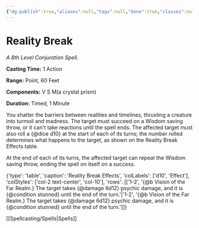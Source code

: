 ```yaml
---
{"dg-publish":true,"aliases":null,"tags":null,"done":true,"classes":null,"spellLevel":8,"school":"Conjuration","source":"EGW","permalink":"/spells/reality-break/","dgHomeLink":false,"dgPassFrontmatter":true}
---
```


# Reality Break
*A 8th Level Conjuration Spell.*

**Casting Time:** 1 Action

**Range:** Point, 60 Feet

**Components:** V S M(a crystal prism)

**Duration:** Timed, 1 Minute

You shatter the barriers between realities and timelines, thrusting a creature into turmoil and madness. The target must succeed on a Wisdom saving throw, or it can't take reactions until the spell ends. The affected target must also roll a {@dice d10} at the start of each of its turns; the number rolled determines what happens to the target, as shown on the Reality Break Effects table.



At the end of each of its turns, the affected target can repeat the Wisdom saving throw, ending the spell on itself on a success.



{'type': 'table', 'caption': 'Reality Break Effects', 'colLabels': ['d10', 'Effect'], 'colStyles': ['col-2 text-center', 'col-10'], 'rows': [['1-2', '{@b Vision of the Far Realm.} The target takes {@damage 6d12} psychic damage, and it is {@condition stunned} until the end of the turn.'|'1-2', '{@b Vision of the Far Realm.} The target takes {@damage 6d12} psychic damage, and it is {@condition stunned} until the end of the turn.']]}

[[Spellcasting/Spells|Spells]]